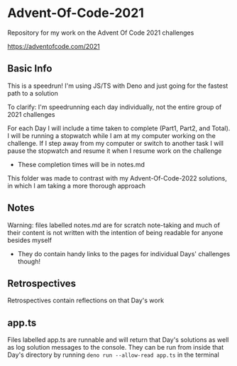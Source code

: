 # Advent-Of-Code-2021

Repository for my work on the Advent Of Code 2021 challenges

https://adventofcode.com/2021

## Basic Info

This is a speedrun! I'm using JS/TS with Deno and just going for the fastest path to a solution

To clarify: I'm speedrunning each day individually, not the entire group of 2021 challenges

For each Day I will include a time taken to complete (Part1, Part2, and Total). I will be running a stopwatch while I am at my computer working on the challenge. If I step away from my computer or switch to another task I will pause the stopwatch and resume it when I resume work on the challenge

- These completion times will be in notes.md 

This folder was made to contrast with my Advent-Of-Code-2022 solutions, in which I am taking a more thorough approach

## Notes

Warning: files labelled notes.md are for scratch note-taking and much of their
content is not written with the intention of being readable for anyone besides
myself

- They do contain handy links to the pages for individual Days' challenges
  though!

## Retrospectives

Retrospectives contain reflections on that Day's work

## app.ts

Files labelled app.ts are runnable and will return that Day's solutions as well
as log solution messages to the console. They can be run from inside that Day's
directory by running `deno run --allow-read app.ts` in the terminal
